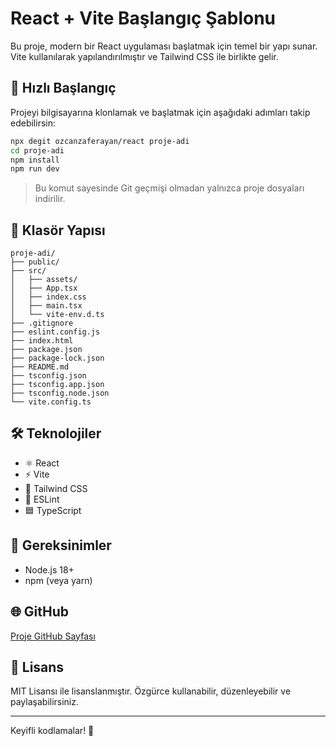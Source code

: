 
# React + Vite Başlangıç Şablonu

Bu proje, modern bir React uygulaması başlatmak için temel bir yapı sunar. Vite kullanılarak yapılandırılmıştır ve Tailwind CSS ile birlikte gelir.

## 🚀 Hızlı Başlangıç

Projeyi bilgisayarına klonlamak ve başlatmak için aşağıdaki adımları takip edebilirsin:

```bash
npx degit ozcanzaferayan/react proje-adi
cd proje-adi
npm install
npm run dev
```

> Bu komut sayesinde Git geçmişi olmadan yalnızca proje dosyaları indirilir.

## 📁 Klasör Yapısı

```
proje-adi/
├── public/
├── src/
│   ├── assets/
│   ├── App.tsx
│   ├── index.css
│   ├── main.tsx
│   └── vite-env.d.ts
├── .gitignore
├── eslint.config.js
├── index.html
├── package.json
├── package-lock.json
├── README.md
├── tsconfig.json
├── tsconfig.app.json
├── tsconfig.node.json
└── vite.config.ts
```

## 🛠 Teknolojiler

- ⚛️ React
- ⚡ Vite
- 🎨 Tailwind CSS
- 🧹 ESLint
- 🟦 TypeScript

## 🧪 Gereksinimler

- Node.js 18+
- npm (veya yarn)

## 🌐 GitHub

[Proje GitHub Sayfası](https://github.com/ozcanzaferayan/react)

## 📄 Lisans

MIT Lisansı ile lisanslanmıştır. Özgürce kullanabilir, düzenleyebilir ve paylaşabilirsiniz.

---

Keyifli kodlamalar! 🎉
